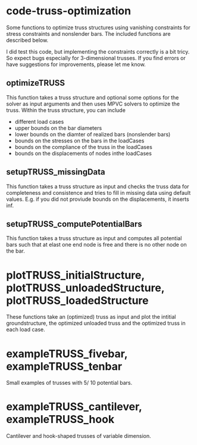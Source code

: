 # code-truss-optimization
Some functions to optimize truss structures using vanishing constraints for stress constraints and nonslender bars. The included functions are described below.

I did test this code, but implementing the constraints correctly is a bit tricy. So expect bugs especially for 3-dimensional trusses. If you find errors or have suggestions for improvements, please let me know.

## optimizeTRUSS

This function takes a truss structure and optional some options for the solver as input arguments and then uses MPVC solvers to optimize the truss. Within the truss structure, you can include
* different load cases
* upper bounds on the bar diameters
* lower bounds on the diamter of realized bars (nonslender bars)
* bounds on the stresses on the bars in the loadCases
* bounds on the compliance of the truss in the loadCases
* bounds on the displacements of nodes inthe loadCases

## setupTRUSS_missingData

This function takes a truss structure as input and checks the truss data for completeness and consistence and tries to fill in missing data using default values. E.g. if you did not proviude bounds on the displacements, it inserts inf.

## setupTRUSS_computePotentialBars

This function  takes a truss structure as input and computes all potential bars such that at elast one end node is free and there is no other node on the bar.

# plotTRUSS_initialStructure, plotTRUSS_unloadedStructure, plotTRUSS_loadedStructure

These functions take an (optimized) truss as input and plot the intitial groundstructure, the optimized unloaded truss and the optimized truss in each load case.

# exampleTRUSS_fivebar, exampleTRUSS_tenbar

Small examples of trusses with 5/ 10 potential bars.

# exampleTRUSS_cantilever, exampleTRUSS_hook

Cantilever and hook-shaped trusses of variable dimension.


